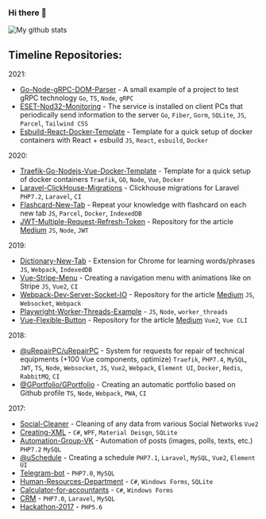 ### Hi there 👋

![My github stats](https://github-readme-stats.vercel.app/api?username=Alexeykhr&show_icons=true&theme=tokyonight)

## Timeline Repositories:

2021:
- [Go-Node-gRPC-DOM-Parser](https://github.com/Alexeykhr/go-node-grpc-dom-parser) - A small example of a project to test gRPC technology `Go`, `TS`, `Node`, `gRPC`
- [ESET-Nod32-Monitoring](https://github.com/Alexeykhr/eset-nod32-monitoring) - The service is installed on client PCs that periodically send information to the server `Go`, `Fiber`, `Gorm`, `SQLite`, `JS`, `Parcel`, `Tailwind CSS`
- [Esbuild-React-Docker-Template](https://github.com/Alexeykhr/esbuild-react-docker-template) - Template for a quick setup of docker containers with React + esbuild `JS`, `React`, `esbuild`, `Docker`

2020:
- [Traefik-Go-Nodejs-Vue-Docker-Template](https://github.com/Alexeykhr/traefik-go-nodejs-vue-docker-template) - Template for a quick setup of docker containers `Traefik`, `GO`, `Node`, `Vue`, `Docker`
- [Laravel-ClickHouse-Migrations](https://github.com/Alexeykhr/laravel-clickhouse-migrations) - Clickhouse migrations for Laravel `PHP7.2`, `Laravel`, `CI`
- [Flashcard-New-Tab](https://github.com/Alexeykhr/flashcard-new-tab) - Repeat your knowledge with flashcard on each new tab `JS`, `Parcel`, `Docker`, `IndexedDB`
- [JWT-Multiple-Request-Refresh-Token](https://github.com/Alexeykhr/jwt-multiple-request-refresh-token) - Repository for the article [Medium](https://medium.com/@alexeykhr/jwt-multiple-request-refresh-token-693bb24e3a68) `JS`, `Node`, `JWT`

2019:
- [Dictionary-New-Tab](https://github.com/Alexeykhr/dictionary-new-tab) - Extension for Chrome for learning words/phrases `JS`, `Webpack`, `IndexedDB`
- [Vue-Stripe-Menu](https://github.com/Alexeykhr/vue-stripe-menu) - Creating a navigation menu with animations like on Stripe `JS`, `Vue2`, `CI`
- [Webpack-Dev-Server-Socket-IO](https://github.com/Alexeykhr/webpack-dev-server-socket-io) - Repository for the article [Medium](https://medium.com/@alexeykhr/webpack-dev-server-with-socket-io-c6884cd49c28) `JS`, `Websocket`, `Webpack`
- [Playwright-Worker-Threads-Example](https://github.com/Alexeykhr/playwright-worker-threads-example) - `JS`, `Node`, `worker_threads`
- [Vue-Flexible-Button](https://github.com/Alexeykhr/vue-flexible-button) - Repository for the article [Medium](https://medium.com/@alexeykhr/flexible-button-for-vue-2-71968216c107) `Vue2`, `Vue CLI`

2018:
- [@uRepairPC/uRepairPC](https://github.com/uRepairPC/uRepairPC) - System for requests for repair of technical equipments (+100 Vue components, optimize) `Traefik`, `PHP7.4`, `MySQL`, `JWT`, `TS`, `Node`, `Websocket`, `JS`, `Vue2`, `Webpack`, `Element UI`, `Docker`, `Redis`, `RabbitMQ`, `CI`
- [@GPortfolio/GPortfolio](https://github.com/GPortfolio/GPortfolio) - Creating an automatic portfolio based on Github profile `TS`, `Node`, `Webpack`, `PWA`, `CI`

2017:
- [Social-Cleaner](https://github.com/Alexeykhr/Social-Cleaner) - Cleaning of any data from various Social Networks `Vue2`
- [Creating-XML](https://github.com/Alexeykhr/Creating-XML) - `C#`, `WPF`, `Material Deisgn`, `SQLite`
- [Automation-Group-VK](https://github.com/Alexeykhr/Automation-Group-VK) - Automation of posts (images, polls, texts, etc.) `PHP7.2` `MySQL`
- [@uSchedule](https://github.com/uSchedule) - Creating a schedule `PHP7.1`, `Laravel`, `MySQL`, `Vue2`, `Element UI`
- [Telegram-bot](https://github.com/Alexeykhr/Telegram-bot) - `PHP7.0`, `MySQL`
- [Human-Resources-Department](https://github.com/Alexeykhr/Human-Resources-Department) - `C#`, `Windows Forms`, `SQLite`
- [Calculator-for-accountants](https://github.com/Alexeykhr/Calculator-for-accountants) - `C#`, `Windows Forms`
- [CRM](https://github.com/Alexeykhr/crm) - `PHP7.0`, `Laravel`, `MySQL`
- [Hackathon-2017](https://github.com/Alexeykhr/Hackathon-2017) - `PHP5.6`
